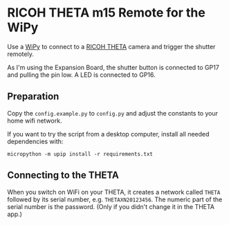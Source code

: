 RICOH THETA m15 Remote for the WiPy
===================================

Use a [WiPy](http://wipy.io/) to connect to a [RICOH THETA](https://theta360.com/) camera
and trigger the shutter remotely.

As I'm using the Expansion Board, the shutter button is connected to GP17 and pulling the pin low.
A LED is connected to GP16.


Preparation
-----------

Copy the `config.example.py` to `config.py` and adjust the constants to your home wifi network.

If you want to try the script from a desktop computer, install all needed dependencies with:

    micropython -m upip install -r requirements.txt


Connecting to the THETA
-----------------------

When you switch on WiFi on your THETA, it creates a network called `THETA` followed by its serial
number, e.g. `THETAXN20123456`. The numeric part of the serial number is the password.
(Only if you didn't change it in the THETA app.)
